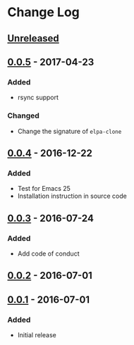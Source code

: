 # Change Log

## [Unreleased]

## [0.0.5] - 2017-04-23

### Added

  - rsync support

### Changed

  - Change the signature of `elpa-clone`

## [0.0.4] - 2016-12-22

### Added

  - Test for Emacs 25
  - Installation instruction in source code

## [0.0.3] - 2016-07-24

### Added

  - Add code of conduct

## [0.0.2] - 2016-07-01

## [0.0.1] - 2016-07-01

### Added

  - Initial release

[Unreleased]: https://github.com/dochang/elpa-clone/compare/0.0.5...HEAD
[0.0.5]: https://github.com/dochang/elpa-clone/compare/0.0.4...0.0.5
[0.0.4]: https://github.com/dochang/elpa-clone/compare/0.0.3...0.0.4
[0.0.3]: https://github.com/dochang/elpa-clone/compare/0.0.2...0.0.3
[0.0.2]: https://github.com/dochang/elpa-clone/compare/0.0.1...0.0.2
[0.0.1]: https://github.com/dochang/elpa-clone/commits/0.0.1
